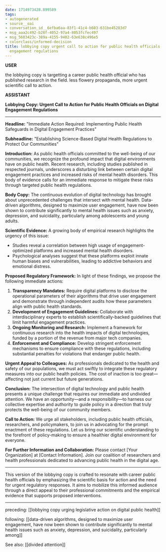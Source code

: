 ```yaml
---
date: 1714973428.899589
tags:
- autogenerated
- source__oai
- conversation_id__6efba6aa-83f1-41c4-b603-631be45283d7
- msg_aaa2c492-b28f-4052-97a4-8053fcfec497
- msg_5603423c-389a-4155-9402-63e638c496e5
- colorclass/informed-decision
title: lobbying copy urgent call to action for public health officials on digital
  engagement regulations
---
```


**USER**

the lobbying copy is targetting a career public health official who has published research in the field. less flowery propaganda, more urgent scientific call to action.


**ASSISTANT**

**Lobbying Copy: Urgent Call to Action for Public Health Officials on Digital Engagement Regulations**

---

**Headline:**
"Immediate Action Required: Implementing Public Health Safeguards in Digital Engagement Practices"

**Subheadline:**
"Establishing Science-Based Digital Health Regulations to Protect Our Communities"

**Introduction:**
As public health officials committed to the well-being of our communities, we recognize the profound impact that digital environments have on public health. Recent research, including studies published in respected journals, underscores a disturbing link between certain digital engagement practices and increased risks of mental health disorders. This body of evidence calls for an immediate response to mitigate these risks through targeted public health regulations.

**Body Copy:**
The continuous evolution of digital technology has brought about unprecedented challenges that intersect with mental health. Data-driven algorithms, designed to maximize user engagement, have now been shown to contribute significantly to mental health issues such as anxiety, depression, and suicidality, particularly among adolescents and young adults.

**Scientific Evidence:**
A growing body of empirical research highlights the urgency of this issue:
- Studies reveal a correlation between high usage of engagement-optimized platforms and increased mental health disorders.
- Psychological analyses suggest that these platforms exploit innate human biases and vulnerabilities, leading to addictive behaviors and emotional distress.

**Proposed Regulatory Framework:**
In light of these findings, we propose the following immediate actions:
1. **Transparency Mandates:** Require digital platforms to disclose the operational parameters of their algorithms that drive user engagement and demonstrate through independent audits how these parameters align with public health standards.
2. **Development of Engagement Guidelines:** Collaborate with interdisciplinary experts to establish scientifically-backed guidelines that limit harmful engagement practices.
3. **Ongoing Monitoring and Research:** Implement a framework for continuous research into the health impacts of digital technologies, funded by a portion of the revenue from major tech companies.
4. **Enforcement and Compliance:** Develop stringent enforcement mechanisms to ensure compliance with these regulations, including substantial penalties for violations that endanger public health.

**Urgent Appeal to Colleagues:**
As professionals dedicated to the health and safety of our populations, we must act swiftly to integrate these regulatory measures into our public health policies. The cost of inaction is too great—affecting not just current but future generations.

**Conclusion:**
The intersection of digital technology and public health presents a unique challenge that requires our immediate and undivided attention. We have an opportunity—and a responsibility—to harness our collective expertise and authority to guide policy in a direction that truly protects the well-being of our community members.

**Call to Action:**
We urge all stakeholders, including public health officials, researchers, and policymakers, to join us in advocating for the prompt enactment of these regulations. Let us bring our scientific understanding to the forefront of policy-making to ensure a healthier digital environment for everyone.

**For Further Information and Collaboration:**
Please contact [Your Organization] at [Contact Information]. Join our coalition of researchers and health professionals dedicated to advancing public health in the digital age.

---

This version of the lobbying copy is crafted to resonate with career public health officials by emphasizing the scientific basis for action and the need for urgent regulatory responses. It aims to mobilize this informed audience through a direct appeal to their professional commitments and the empirical evidence that supports proposed interventions.


---

preceding: [[lobbying copy urging legislative action on digital public health]]  


following: [[data-driven algorithms, designed to maximize user engagement, have now been shown to contribute significantly to mental health issues such as anxiety, depression, and suicidality, particularly among]]

See also: [[divided attention]]